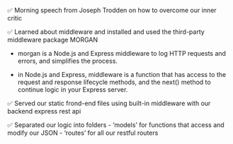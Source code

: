 ✅ Morning speech from Joseph Trodden on how to overcome our inner critic

✅ Learned about middleware and installed and used the third-party middleware package MORGAN

- morgan is a Node.js and Express middleware to log HTTP requests and errors, and simplifies the process.

- in Node.js and Express, middleware is a function that has access to the request and response lifecycle methods, and the next() method to continue logic in your Express server.

✅ Served our static frond-end files using built-in middleware with our backend express rest api

✅ Separated our logic into folders - ’models’ for functions that access and modify our JSON - ‘routes’ for all our restful routers
